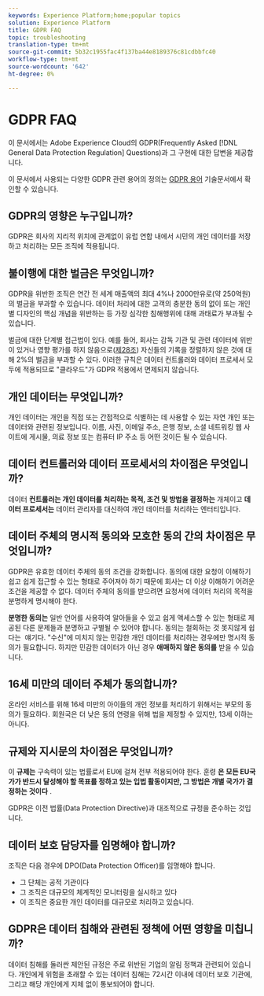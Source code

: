 ```yaml
---
keywords: Experience Platform;home;popular topics
solution: Experience Platform
title: GDPR FAQ
topic: troubleshooting
translation-type: tm+mt
source-git-commit: 5b32c1955fac4f137ba44e8189376c81cdbbfc40
workflow-type: tm+mt
source-wordcount: '642'
ht-degree: 0%

---
```



# GDPR FAQ

이 문서에서는 Adobe Experience Cloud의 GDPR(Frequently Asked [!DNL General Data Protection Regulation] Questions)과 그 구현에 대한 답변을 제공합니다.

이 문서에서 사용되는 다양한 GDPR 관련 용어의 정의는 [GDPR 용어](terminology.md) 기술문서에서 확인할 수 있습니다.

## GDPR의 영향은 누구입니까?

GDPR은 회사의 지리적 위치에 관계없이 유럽 연합 내에서 시민의 개인 데이터를 저장하고 처리하는 모든 조직에 적용됩니다.

## 불이행에 대한 벌금은 무엇입니까?

GDPR을 위반한 조직은 연간 전 세계 매출액의 최대 4%나 2000만유로(약 250억원)의 벌금을 부과할 수 있습니다. 데이터 처리에 대한 고객의 충분한 동의 없이 또는 개인별 디자인의 핵심 개념을 위반하는 등 가장 심각한 침해행위에 대해 과태료가 부과될 수 있습니다.

벌금에 대한 단계별 접근법이 있다. 예를 들어, 회사는 감독 기관 및 관련 데이터에 위반이 있거나 영향 평가를 하지 않음으로([제28조](http://www.privacy-regulation.eu/en/article-28-processor-GDPR.htm)) 자신들의 기록을 정렬하지 않은 것에 대해 2%의 벌금을 부과할 수 있다. 이러한 규칙은 데이터 컨트롤러와 데이터 프로세서 모두에 적용되므로 &quot;클라우드&quot;가 GDPR 적용에서 면제되지 않습니다.

## 개인 데이터는 무엇입니까?

개인 데이터는 개인을 직접 또는 간접적으로 식별하는 데 사용할 수 있는 자연 개인 또는 데이터와 관련된 정보입니다. 이름, 사진, 이메일 주소, 은행 정보, 소셜 네트워킹 웹 사이트에 게시물, 의료 정보 또는 컴퓨터 IP 주소 등 어떤 것이든 될 수 있습니다.

## 데이터 컨트롤러와 데이터 프로세서의 차이점은 무엇입니까?

데이터 **컨트롤러는 개인 데이터를 처리하는 목적, 조건 및 방법을 결정하는** 개체이고 **데이터 프로세서는** 데이터 관리자를 대신하여 개인 데이터를 처리하는 엔터티입니다.

## 데이터 주체의 명시적 동의와 모호한 동의 간의 차이점은 무엇입니까?

GDPR은 유효한 데이터 주체의 동의 조건을 강화합니다. 동의에 대한 요청이 이해하기 쉽고 쉽게 접근할 수 있는 형태로 주어져야 하기 때문에 회사는 더 이상 이해하기 어려운 조건을 제공할 수 없다. 데이터 주체의 동의를 받으려면 요청서에 데이터 처리의 목적을 분명하게 명시해야 한다.

**분명한 동의는** 일반 언어를 사용하여 알아들을 수 있고 쉽게 액세스할 수 있는 형태로 제공된 다른 문제들과 분명하고 구별될 수 있어야 합니다. 동의는 철회하는 것 못지않게 쉽다는 &#x200B; 얘기다. &quot;수신&quot;에 미치지 않는 민감한 개인 데이터를 처리하는 경우에만 명시적 동의가 필요합니다. 하지만 민감한 데이터가 아닌 경우 **애매하지 않은 동의를** 받을 수 있습니다.

## 16세 미만의 데이터 주체가 동의합니까?

온라인 서비스를 위해 16세 미만의 아이들의 개인 정보를 처리하기 위해서는 부모의 동의가 필요하다. 회원국은 더 낮은 동의 연령을 위해 법을 제정할 수 있지만, 13세 이하는 아니다.

## 규제와 지시문의 차이점은 무엇입니까?

이 **규제는** 구속력이 있는 법률로서 EU에 걸쳐 전부 적용되어야 한다. 훈령 **은 모든 EU국가가 반드시 달성해야 할 목표를 정하고 있는 입법 활동이지만, 그 방법은 개별 국가가 결정하는 것이다** .

GDPR은 이전 법률(Data Protection Directive)과 대조적으로 규정을 준수하는 것입니다.

## 데이터 보호 담당자를 임명해야 합니까?

조직은 다음 경우에 DPO(Data Protection Officer)를 임명해야 합니다.

* 그 단체는 공적 기관이다
* 그 조직은 대규모의 체계적인 모니터링을 실시하고 있다
* 이 조직은 중요한 개인 데이터를 대규모로 처리하고 있습니다.

## GDPR은 데이터 침해와 관련된 정책에 어떤 영향을 미칩니까?

데이터 침해를 둘러싼 제안된 규정은 주로 위반된 기업의 알림 정책과 관련되어 있습니다. 개인에게 위험을 초래할 수 있는 데이터 침해는 72시간 이내에 데이터 보호 기관에, 그리고 해당 개인에게 지체 없이 통보되어야 합니다.
